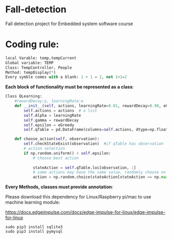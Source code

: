 # Fall-detection

Fall detection project for Embedded system software course

# Coding rule:

~~~Python
local Varable: temp,tempCurrent
Global variable: TEMP
Class: TempController, People
Method: tempDisplay(*)
Every symble comes with a blank: 1 + 1 = 2, not 1+1=2 

~~~

**Each block of functionality must be represented as a class**:

~~~python
Class QLearning:
    #rewardDecay:γ, learningRate:α
    def __init__(self, actions, learningRate=0.01, rewardDecay=0.98, eGreedy=1):
        self.actions = actions  # a list
        self.Alpha = learningRate
        self.gamma = rewardDecay
        self.epsilon = eGreedy
        self.qTable = pd.DataFrame(columns=self.actions, dtype=np.float64)

    def choose_action(self, observation):
        self.checkStateExist(observation)  #if qTable has observation
        # action selection
        if np.random.uniform() < self.epsilon:
            # choose best action
            
            stateAction = self.qTable.loc[observation, :]
            # some actions may have the same value, randomly choose on in these actions
            action = np.random.choice(stateAction[stateAction == np.max(stateAction)].index)
~~~
**Every Methods, classes must provide annotation**:

Please download this dependency for Linux/Raspberry pi/mac to use machine learning module:

https://docs.edgeimpulse.com/docs/edge-impulse-for-linux/edge-impulse-for-linux

~~~
sudo pip3 install sqlite3
sudo pip3 install pymysql
~~~
